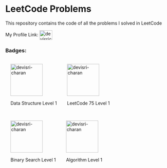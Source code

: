 # LeetCode Problems
This repository contains the code of all the problems I solved in LeetCode

My Profile Link: <a href="https://www.leetcode.com/devisri-charan" target="blank"><img align="center" src="https://raw.githubusercontent.com/rahuldkjain/github-profile-readme-generator/master/src/images/icons/Social/leet-code.svg" alt="devisricharan2020412" height="30" width="40" /></a>

### Badges:

<div style="display: inline-block;padding:1rem; text-align="center">
    <a href="https://www.leetcode.com/devisri-charan" target="blank"><img align="center" src="https://user-images.githubusercontent.com/88871184/185757952-ca8450f6-83e9-4a04-a13c-511cbb0b3d00.png" alt="devisri-charan" height="100" width="100" /></a>
    <p>Data Structure Level 1</p>
</div><div style="display: inline-block;padding:1rem; text-align="center">
    <a href="https://www.leetcode.com/devisri-charan" target="blank"><img align="center" src="https://user-images.githubusercontent.com/88871184/183263799-3a9dcd87-db33-4404-966c-c3e1802d54f1.png" alt="devisri-charan" height="100" width="100" /></a>
    <p>LeetCode 75 Level 1</p>
</div><div style="display: inline-block;padding:1rem; text-align="center">
    <a href="https://www.leetcode.com/devisri-charan" target="blank"><img align="center" src="https://user-images.githubusercontent.com/88871184/185757888-c2310ec4-02d6-4432-ae81-835fd62c6c87.png" alt="devisri-charan" height="100" width="100" /></a>
    <p>Binary Search Level 1</p>
</div><div style="display: inline-block;padding:1rem; text-align="center">
    <a href="https://www.leetcode.com/devisri-charan" target="blank"><img align="center" src="https://user-images.githubusercontent.com/88871184/186361346-db056a84-b1d0-4b79-915c-ea393d746ca5.png" alt="devisri-charan" height="100" width="100" /></a>
    <p>Algorithm Level 1</p>
</div>
